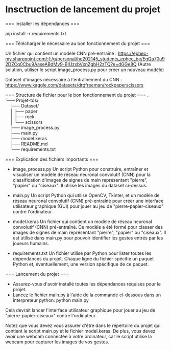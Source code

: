# Insctruction de lancement du projet

=== Installer les dépendances ===

pip install -r requirements.txt

=== Télécharger le nécessaire au bon fonctionnement du projet ===

Un fichier qui contient un modèle CNN pré-entraîné : https://ephec-my.sharepoint.com/:f:/g/personal/he202145_students_ephec_be/EgQa70u92DZCq0Cbu9AaseABdMv9-BIUzxbVxnZgbH2zTQ?e=dGGe8Q
(Autre solution, utiliser le script image_process.py pour créer un nouveau modèle)

Dataset d'images nécessaire à l'entraînement du CNN : https://www.kaggle.com/datasets/drgfreeman/rockpaperscissors

=== Structure de fichier pour le bon fonctionnement du projet ===
.  
└── Projet-tds/  
&nbsp;&nbsp;&nbsp;&nbsp;├── Dataset/  
&nbsp;&nbsp;&nbsp;&nbsp;│   ├── paper  
&nbsp;&nbsp;&nbsp;&nbsp;│   ├── rock  
&nbsp;&nbsp;&nbsp;&nbsp;│   └── scissors  
&nbsp;&nbsp;&nbsp;&nbsp;├── image_process.py  
&nbsp;&nbsp;&nbsp;&nbsp;├── main.py  
&nbsp;&nbsp;&nbsp;&nbsp;├── model.keras  
&nbsp;&nbsp;&nbsp;&nbsp;├── README.md  
&nbsp;&nbsp;&nbsp;&nbsp;└── requirements.txt  

=== Explication des fichiers importants ===

- image_process.py
    Un script Python pour construire, entraîner et visualiser un modèle de réseau neuronal convolutif (CNN) pour la classification d'images de signes de main représentant "pierre", "papier" ou "ciseaux". Il utilise les images du dataset ci-dessus.

- main.py
    Un script Python qui utilise OpenCV, Tkinter, et un modèle de réseau neuronal convolutif (CNN) pré-entraîné pour créer une interface utilisateur graphique (GUI) pour jouer au jeu de "pierre-papier-ciseaux" contre l'ordinateur.

- model.keras
    Un fichier qui contient un modèle de réseau neuronal convolutif (CNN) pré-entraîné. Ce modèle a été formé pour classer des images de signes de main représentant "pierre", "papier" ou "ciseaux". Il est utilisé dans main.py pour pouvoir identifier les gestes entrés par les joueurs humains.

- requirements.txt
    Un fichier utilisé par Python pour lister toutes les dépendances du projet. Chaque ligne du fichier spécifie un paquet Python et, éventuellement, une version spécifique de ce paquet.

=== Lancement du projet ===

 - Assurez-vous d'avoir installé toutes les dépendances requises pour le projet.
 - Lancez le fichier main.py à l'aide de la commande ci-dessous dans un interpreteur python:
    python main.py

Cela devrait lancer l'interface utilisateur graphique pour jouer au jeu de "pierre-papier-ciseaux" contre l'ordinateur.

Notez que vous devez vous assurer d'être dans le répertoire du projet qui contient le script main.py et le fichier model.keras. De plus, vous devez avoir une webcam connectée à votre ordinateur, car le script utilise la webcam pour capturer les images de vos gestes.
